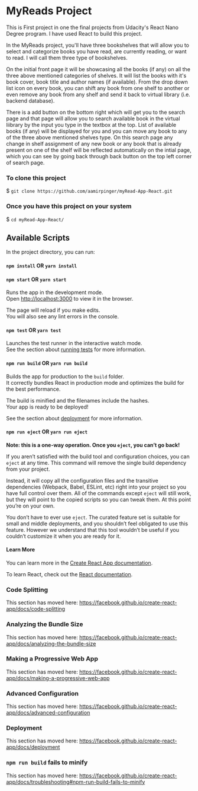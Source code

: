 # MyReads Project

This is First project in one the final projects from Udacity's React Nano Degree program. I have used React to build this project.

In the MyReads project, you'll have three bookshelves that will allow you to select and categorize books you have read, are currently reading, or want to read. I will call them three type of bookshelves.

On the initial front page it will be showcasing all the books (if any) on all the three above mentioned categories of shelves. It will list the books with it's book cover, book title and author names (if available). From the drop down list icon on every book, you can shift any book from one shelf to another or even remove any book from any shelf and send it back to virtual library (i.e. backend database). 

There is a add button on the bottom right which will get you to the search page and that page will allow you to search available book in the virtual liibrary by the input you type in the textbox at the top. List of available books (if any) will be displayed for you and you can move any book to any of the three above mentioned shelves type. On this search page any change in shelf assignment of any new book or any book that is already present on one of the shelf will be reflected automatically on the intial page, which you can see by going back through back button on the top left corner of search page.

### To clone this project
$ `git clone https://github.com/aamirpinger/myRead-App-React.git`

### Once you have this project on your system
$ `cd myRead-App-React/`


## Available Scripts

In the project directory, you can run:

#### `npm install`   OR    `yarn install`

#### `npm start` OR `yarn start`

Runs the app in the development mode.<br>
Open [http://localhost:3000](http://localhost:3000) to view it in the browser.

The page will reload if you make edits.<br>
You will also see any lint errors in the console.

#### `npm test`   OR `yarn test`

Launches the test runner in the interactive watch mode.<br>
See the section about [running tests](https://facebook.github.io/create-react-app/docs/running-tests) for more information.

#### `npm run build`   OR `yarn run build`

Builds the app for production to the `build` folder.<br>
It correctly bundles React in production mode and optimizes the build for the best performance.

The build is minified and the filenames include the hashes.<br>
Your app is ready to be deployed!

See the section about [deployment](https://facebook.github.io/create-react-app/docs/deployment) for more information.

#### `npm run eject`  OR `yarn run eject`

**Note: this is a one-way operation. Once you `eject`, you can’t go back!**

If you aren’t satisfied with the build tool and configuration choices, you can `eject` at any time. This command will remove the single build dependency from your project.

Instead, it will copy all the configuration files and the transitive dependencies (Webpack, Babel, ESLint, etc) right into your project so you have full control over them. All of the commands except `eject` will still work, but they will point to the copied scripts so you can tweak them. At this point you’re on your own.

You don’t have to ever use `eject`. The curated feature set is suitable for small and middle deployments, and you shouldn’t feel obligated to use this feature. However we understand that this tool wouldn’t be useful if you couldn’t customize it when you are ready for it.

#### Learn More

You can learn more in the [Create React App documentation](https://facebook.github.io/create-react-app/docs/getting-started).

To learn React, check out the [React documentation](https://reactjs.org/).

### Code Splitting

This section has moved here: https://facebook.github.io/create-react-app/docs/code-splitting

### Analyzing the Bundle Size

This section has moved here: https://facebook.github.io/create-react-app/docs/analyzing-the-bundle-size

### Making a Progressive Web App

This section has moved here: https://facebook.github.io/create-react-app/docs/making-a-progressive-web-app

### Advanced Configuration

This section has moved here: https://facebook.github.io/create-react-app/docs/advanced-configuration

### Deployment

This section has moved here: https://facebook.github.io/create-react-app/docs/deployment

### `npm run build` fails to minify

This section has moved here: https://facebook.github.io/create-react-app/docs/troubleshooting#npm-run-build-fails-to-minify

